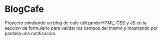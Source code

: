 # BlogCafe
Proyecto simulando un blog de cafe utilizando HTML, CSS y JS en la seccion de formulario para validar los campos del mismo y mostrando por pantalla una notificacion.
